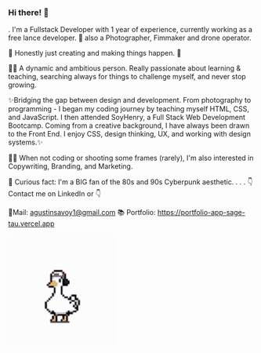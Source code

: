 ### Hi there! 👋
.
I'm a Fullstack Developer with 1 year of experience, currently working as a free lance developer.
💭 also a Photographer, Fimmaker and drone operator. 

🚀 Honestly just creating and making things happen. 🚀

👨‍💻 A dynamic and ambitious person. Really passionate about learning & teaching, searching always for things to challenge myself, and never stop growing.

✨Bridging the gap between design and development. From photography to programming - I began my coding journey by teaching myself HTML, CSS, and JavaScript. I then attended SoyHenry, a Full Stack Web Development Bootcamp. Coming from a creative background, I have always been drawn to the Front End. I enjoy CSS, design thinking, UX, and working with design systems.✨

🧙‍♂️ When not coding or shooting some frames (rarely), I'm also interested in Copywriting, Branding, and Marketing.

👾 Curious fact: I'm a BIG fan of the 80s and 90s Cyberpunk aesthetic.
.
.
.
👇Contact me on LinkedIn or 👇
 
📩Mail: agustinsavoy1@gmail.com
📚 Portfolio: https://portfolio-app-sage-tau.vercel.app

![](https://github.com/Agustinsavoy1/agustinsavoy1/blob/main/shuba-duck-duck.gif)

<!--
**Agustinsavoy1/agustinsavoy1** is a ✨ _special_ ✨ repository because its `README.md` (this file) appears on your GitHub profile.

Here are some ideas to get you started:

- 🔭 I’m currently working on ...
- 🌱 I’m currently learning ...
- 👯 I’m looking to collaborate on ...
- 🤔 I’m looking for help with ...
- 💬 Ask me about ...
- 📫 How to reach me: ...
- 😄 Pronouns: ...
- ⚡ Fun fact: ...
-->

